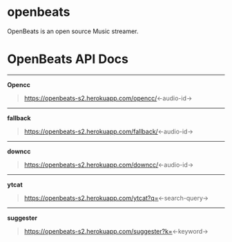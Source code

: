 # openbeats

OpenBeats is an open source Music streamer.

# OpenBeats API Docs

---

**Opencc**

> https://openbeats-s2.herokuapp.com/opencc/<-audio-id->

---

**fallback**

> https://openbeats-s2.herokuapp.com/fallback/<-audio-id->

---

**downcc**

> https://openbeats-s2.herokuapp.com/downcc/<-audio-id->

---

**ytcat**

> https://openbeats-s2.herokuapp.com/ytcat?q=<-search-query->

---

**suggester**

> https://openbeats-s2.herokuapp.com/suggester?k=<-keyword->
